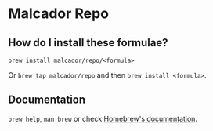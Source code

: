 # Malcador Repo

## How do I install these formulae?

`brew install malcador/repo/<formula>`

Or `brew tap malcador/repo` and then `brew install <formula>`.

## Documentation

`brew help`, `man brew` or check [Homebrew's documentation](https://docs.brew.sh).
